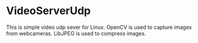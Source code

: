 # VideoServerUdp
This is simple video udp sever for Linux.
OpenCV is used to capture images from webcameras.
LibJPEG is used to compress images.
